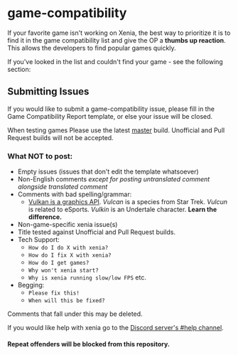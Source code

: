 # game-compatibility
If your favorite game isn't working on Xenia, the best way to prioritize it is to find it
in the game compatibility list and give the OP a **thumbs up reaction**. This allows
the developers to find popular games quickly.

If you've looked in the list and couldn't find your game - see the following section:

## Submitting Issues
If you would like to submit a game-compatibility issue, please fill in the Game
Compatibility Report template, or else your issue will be closed.

When testing games Please use the latest [master](https://ci.appveyor.com/api/projects/benvanik/xenia/artifacts/xenia-master.zip?branch=master&job=Configuration:%20Release&pr=false) build. Unofficial and Pull Request builds will not be accepted.

### What NOT to post:
  * Empty issues (issues that don't edit the template whatsoever)
  * Non-English comments *except for posting untranslated comment alongside translated comment*
  * Comments with bad spelling/grammar:
    * [Vulkan is a graphics API](https://www.khronos.org/vulkan/). *Vulcan* is a species from Star Trek. *Vulcun* is related to eSports. *Vulkin* is an Undertale character. **Learn the difference.**
  * Non-game-specific xenia issue(s)
  * Title tested against Unofficial and Pull Request builds.
  * Tech Support:
    * `How do I do X with xenia?`
    * `How do I fix X with xenia?`
    * `How do I get games?`
    * `Why won't xenia start?`
    * `Why is xenia running slow/low FPS` etc.
  * Begging:
    * `Please fix this!`
    * `When will this be fixed?`

Comments that fall under this may be deleted.

If you would like help with xenia go to the [Discord server's #help channel](https://discord.gg/5g93S8H).

#### **Repeat offenders will be blocked from this repository.**
